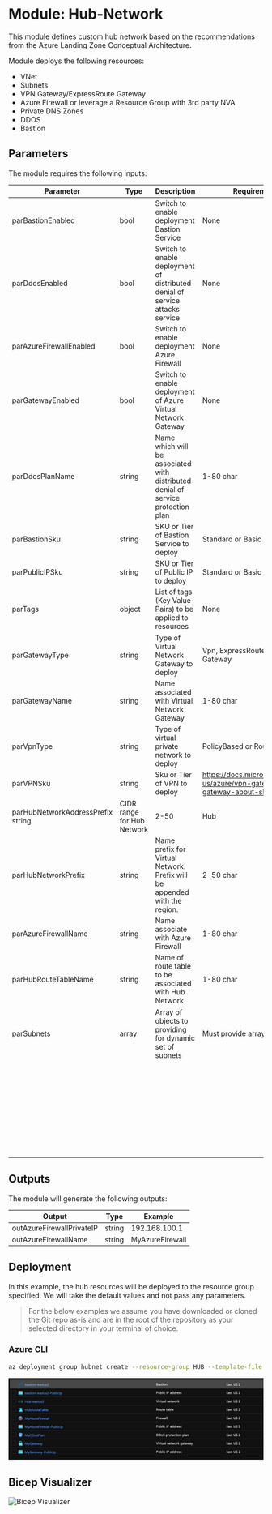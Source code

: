 # Module:  Hub-Network

This module defines custom hub network based on the recommendations from the Azure Landing Zone Conceptual Architecture.  

Module deploys the following resources:
  * VNet
  * Subnets
  * VPN Gateway/ExpressRoute Gateway
  * Azure Firewall or leverage a Resource Group with 3rd party NVA
  * Private DNS Zones
  * DDOS
  * Bastion 


## Parameters

The module requires the following inputs:

 Parameter | Type | Description | Requirement | Example
----------- | ---- | ----------- | ----------- | -------
parBastionEnabled | bool| Switch to enable deployment Bastion Service  | None | true
parDdosEnabled | bool | Switch to enable deployment of distributed denial of service attacks service | None | true
parAzureFirewallEnabled | bool | Switch to enable deployment Azure Firewall | None | true 
parGatewayEnabled | bool | Switch to enable deployment of Azure Virtual Network Gateway | None | true
parDdosPlanName | string | Name which will be associated with distributed denial of service protection plan | 1-80 char | MyDDosPlan
parBastionSku | string | SKU or Tier of Bastion Service to deploy | Standard or Basic | Standard
parPublicIPSku | string | SKU or Tier of Public IP to deploy | Standard or Basic | Standard
parTags | object | List of tags (Key Value Pairs) to be applied to resources | None | environment: 'development'
parGatewayType | string | Type of Virtual Network Gateway to deploy | Vpn, ExpressRoute, Local Gateway | Vpn
parGatewayName | string | Name associated with Virtual Network Gateway | 1-80 char | MyGateway
parVpnType | string | Type of virtual private network to deploy | PolicyBased or RouteBased | RouteBased
parVPNSku | string | Sku or Tier of VPN to deploy |  https://docs.microsoft.com/en-us/azure/vpn-gateway/vpn-gateway-about-skus-legacy | VpnGw1
parHubNetworkAddressPrefix string | CIDR range for Hub Network| 2-50 | Hub
parHubNetworkPrefix | string | Name prefix for Virtual Network.  Prefix will be appended with the region.| 2-50 char | Hub
parAzureFirewallName | string |Name associate with Azure Firewall | 1-80 char | MyAzureFirewall
parHubRouteTableName | string | Name of route table to be associated with Hub Network | 1-80 char | HubRouteTable
parSubnets | array | Array of objects to providing for dynamic set of subnets | Must provide array of objects | { 
  ||||| name: 'frontend'
  ||||| ipAddressRange: '10.10.5.0/24'
||||| }
||||| {
  ||||| name: 'backend'
  ||||| ipAddressRange: '10.10.5.0/24' 
||||| }
## Outputs

The module will generate the following outputs:

Output | Type | Example
------ | ---- | --------
outAzureFirewallPrivateIP | string | 192.168.100.1
outAzureFirewallName | string | MyAzureFirewall

## Deployment

In this example, the hub resources will be deployed to the resource group specified.
We will take the default values and not pass any parameters.

> For the below examples we assume you have downloaded or cloned the Git repo as-is and are in the root of the repository as your selected directory in your terminal of choice.

### Azure CLI
```bash
az deployment group hubnet create --resource-group HUB --template-file hub-network.bicep
```

![Example Deployment Output](media/hub-network-example-deployment-output.png "Example Deployment Output")

## Bicep Visualizer

![Bicep Visualizer](media/bicep-visualizer.png "Bicep Visualizer")